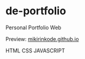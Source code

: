 # de-portfolio

Personal Portfolio Web

Preview: <a href="https://mikirinkode.github.io/" target="_blank">mikirinkode.github.io</a>

HTML CSS JAVASCRIPT
